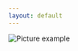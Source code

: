 ```yaml
---
layout: default
---
```

![Picture example](https://raw.githubusercontent.com/kvartirnik/website/gh-pages/images/kvartirnik_photos/4.jpg)

